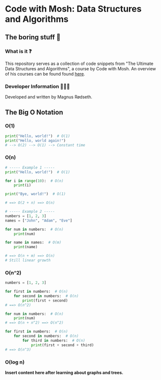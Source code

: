 # Code with Mosh: Data Structures and Algorithms

## The boring stuff 💭

### What is it ❓

This repository serves as a collection of code snippets from "The Ultimate Data Structures and Algorithms", a course by Code with Mosh. An overview of his courses can be found found [here](https://codewithmosh.com/courses).

### Developer Information 🙋🏼‍♂️

Developed and written by Magnus Rødseth.

## The Big O Notation

### O(1)

```python
print("Hello, world!")  # O(1)
print("Hello, world again!")
# --> O(2) --> O(1) --> Constant time
```

### O(n)

```python
# ----- Example 1 -----
print("Hello, world!")  # O(1)

for i in range(10):  # O(n)
    print(i)

print("Bye, world!")  # O(1)

# ==> O(2 + n) ==> O(n)

# ----- Example 2 -----
numbers = [1, 2, 3]
names = ["John", "Adam", "Eve"]

for num in numbers:  # O(n)
    print(num)

for name in names:  # O(m)
    print(name)

# ==> O(n + m) ==> O(n)
# Still linear growth
```

### O(n^2)

```python
numbers = [1, 2, 3]

for first in numbers:  # O(n)
    for second in numbers:  # O(n)
        print(first + second)
# ==> O(n^2)

for num in numbers:  # O(n)
    print(num)
# ==> O(n + n^2) ==> O(n^2)

for first in numbers:  # O(n)
    for second in numbers:  # O(n)
        for third in numbers:  # O(n)
            print(first + second + third)
# ==> O(n^3)
```

### O(log n)

**Insert content here after learning about graphs and trees.**